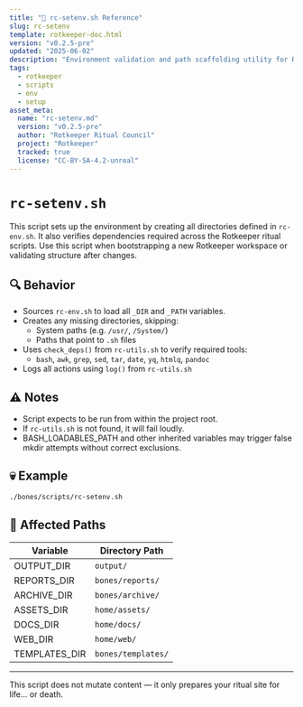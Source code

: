 ```yaml
---
title: "🧱 rc-setenv.sh Reference"
slug: rc-setenv
template: rotkeeper-doc.html
version: "v0.2.5-pre"
updated: "2025-06-02"
description: "Environment validation and path scaffolding utility for Rotkeeper."
tags:
  - rotkeeper
  - scripts
  - env
  - setup
asset_meta:
  name: "rc-setenv.md"
  version: "v0.2.5-pre"
  author: "Rotkeeper Ritual Council"
  project: "Rotkeeper"
  tracked: true
  license: "CC-BY-SA-4.2-unreal"
---
```


# `rc-setenv.sh`

This script sets up the environment by creating all directories defined in `rc-env.sh`. It also verifies dependencies required across the Rotkeeper ritual scripts. Use this script when bootstrapping a new Rotkeeper workspace or validating structure after changes.

## 🔍 Behavior

- Sources `rc-env.sh` to load all `_DIR` and `_PATH` variables.
- Creates any missing directories, skipping:
  - System paths (e.g. `/usr/`, `/System/`)
  - Paths that point to `.sh` files
- Uses `check_deps()` from `rc-utils.sh` to verify required tools:
  - `bash`, `awk`, `grep`, `sed`, `tar`, `date`, `yq`, `htmlq`, `pandoc`
- Logs all actions using `log()` from `rc-utils.sh`

## ⚠️ Notes

- Script expects to be run from within the project root.
- If `rc-utils.sh` is not found, it will fail loudly.
- BASH_LOADABLES_PATH and other inherited variables may trigger false mkdir attempts without correct exclusions.

## 💀 Example

```bash
./bones/scripts/rc-setenv.sh
```

## 📁 Affected Paths

| Variable         | Directory Path                            |
|------------------|--------------------------------------------|
| OUTPUT_DIR       | `output/`                                  |
| REPORTS_DIR      | `bones/reports/`                           |
| ARCHIVE_DIR      | `bones/archive/`                           |
| ASSETS_DIR       | `home/assets/`                             |
| DOCS_DIR         | `home/docs/`                               |
| WEB_DIR          | `home/web/`                                |
| TEMPLATES_DIR    | `bones/templates/`                         |

---

This script does not mutate content — it only prepares your ritual site for life... or death.